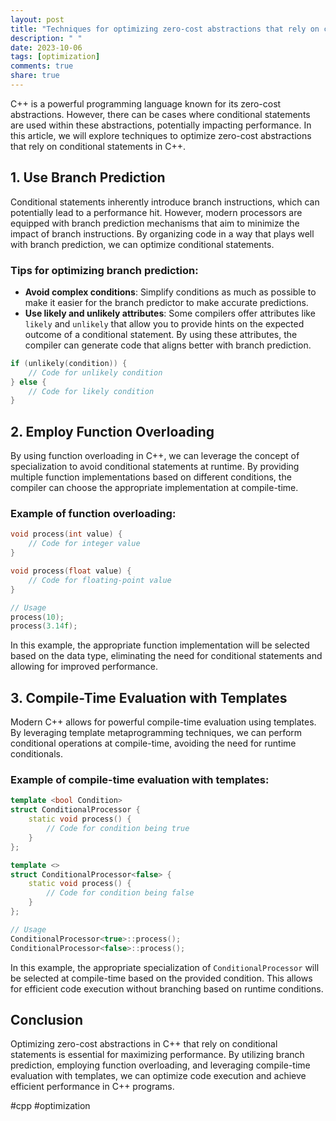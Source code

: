 ```yaml
---
layout: post
title: "Techniques for optimizing zero-cost abstractions that rely on conditional statements in C++"
description: " "
date: 2023-10-06
tags: [optimization]
comments: true
share: true
---
```


C++ is a powerful programming language known for its zero-cost abstractions. However, there can be cases where conditional statements are used within these abstractions, potentially impacting performance. In this article, we will explore techniques to optimize zero-cost abstractions that rely on conditional statements in C++.

## 1. Use Branch Prediction

Conditional statements inherently introduce branch instructions, which can potentially lead to a performance hit. However, modern processors are equipped with branch prediction mechanisms that aim to minimize the impact of branch instructions. By organizing code in a way that plays well with branch prediction, we can optimize conditional statements.

### Tips for optimizing branch prediction:
- **Avoid complex conditions**: Simplify conditions as much as possible to make it easier for the branch predictor to make accurate predictions.
- **Use likely and unlikely attributes**: Some compilers offer attributes like `likely` and `unlikely` that allow you to provide hints on the expected outcome of a conditional statement. By using these attributes, the compiler can generate code that aligns better with branch prediction.

```cpp
if (unlikely(condition)) {
    // Code for unlikely condition
} else {
    // Code for likely condition
}
```

## 2. Employ Function Overloading

By using function overloading in C++, we can leverage the concept of specialization to avoid conditional statements at runtime. By providing multiple function implementations based on different conditions, the compiler can choose the appropriate implementation at compile-time.

### Example of function overloading:

```cpp
void process(int value) {
    // Code for integer value
}

void process(float value) {
    // Code for floating-point value
}

// Usage
process(10);
process(3.14f);
```

In this example, the appropriate function implementation will be selected based on the data type, eliminating the need for conditional statements and allowing for improved performance.

## 3. Compile-Time Evaluation with Templates

Modern C++ allows for powerful compile-time evaluation using templates. By leveraging template metaprogramming techniques, we can perform conditional operations at compile-time, avoiding the need for runtime conditionals.

### Example of compile-time evaluation with templates:

```cpp
template <bool Condition>
struct ConditionalProcessor {
    static void process() {
        // Code for condition being true
    }
};

template <>
struct ConditionalProcessor<false> {
    static void process() {
        // Code for condition being false
    }
};

// Usage
ConditionalProcessor<true>::process();
ConditionalProcessor<false>::process();
```

In this example, the appropriate specialization of `ConditionalProcessor` will be selected at compile-time based on the provided condition. This allows for efficient code execution without branching based on runtime conditions.

## Conclusion

Optimizing zero-cost abstractions in C++ that rely on conditional statements is essential for maximizing performance. By utilizing branch prediction, employing function overloading, and leveraging compile-time evaluation with templates, we can optimize code execution and achieve efficient performance in C++ programs.

#cpp #optimization